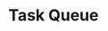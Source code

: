 # Task Queue


<!--  TODO: grader service uses celery task queue with rabbit mq as broker -> refer to rabbit mq docs to run locally
        run rabbit mq + grader service worker as additional processes 

    TODO: refer to examples/k8s to see how rabbit mq is set up in deployment
-->